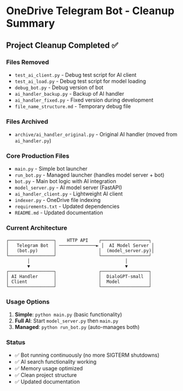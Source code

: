 # OneDrive Telegram Bot - Cleanup Summary

## Project Cleanup Completed ✅

### Files Removed
- `test_ai_client.py` - Debug test script for AI client
- `test_ai_load.py` - Debug test script for model loading
- `debug_bot.py` - Debug version of bot
- `ai_handler_backup.py` - Backup of AI handler
- `ai_handler_fixed.py` - Fixed version during development
- `file_name_structure.md` - Temporary debug file

### Files Archived
- `archive/ai_handler_original.py` - Original AI handler (moved from `ai_handler.py`)

### Core Production Files
- `main.py` - Simple bot launcher
- `run_bot.py` - Managed launcher (handles model server + bot)
- `bot.py` - Main bot logic with AI integration
- `model_server.py` - AI model server (FastAPI)
- `ai_handler_client.py` - Lightweight AI client
- `indexer.py` - OneDrive file indexing
- `requirements.txt` - Updated dependencies
- `README.md` - Updated documentation

### Current Architecture
```
┌─────────────────┐    HTTP API    ┌──────────────────┐
│   Telegram Bot  │ ──────────────► │  AI Model Server │
│   (bot.py)      │                │  (model_server.py)│
└─────────────────┘                └──────────────────┘
        │                                    │
        ▼                                    ▼
┌─────────────────┐                ┌──────────────────┐
│ AI Handler      │                │  DialoGPT-small  │
│ Client          │                │  Model           │
└─────────────────┘                └──────────────────┘
```

### Usage Options
1. **Simple**: `python main.py` (basic functionality)
2. **Full AI**: Start `model_server.py` then `main.py`
3. **Managed**: `python run_bot.py` (auto-manages both)

### Status
- ✅ Bot running continuously (no more SIGTERM shutdowns)
- ✅ AI search functionality working
- ✅ Memory usage optimized
- ✅ Clean project structure
- ✅ Updated documentation
